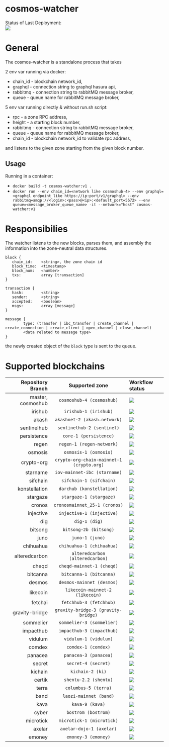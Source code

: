 # cosmos-watcher

Status of Last Deployment:<br>
<img src="https://github.com/mapofzones/cosmos-watcher/actions/workflows/docker-image.yml/badge.svg?branch=regen"><br>

# General
The cosmos-watcher is a standalone process that takes

2 env var running via docker:
* chain_id - blockchain network_id,
* graphql - connection string to graphql hasura api,
* rabbitmq - connection string to rabbitMQ message broker,
* queue - queue name for rabbitMQ message broker,

5 env var running directly & without run.sh script:
* rpc - a zone RPC address,
* height - a starting block number,
* rabbitmq - connection string to rabbitMQ message broker,
* queue - queue name for rabbitMQ message broker,
* chain_id - blockchain network_id to validate rpc address,

and listens to the given zone starting from the given block number.

## Usage

Running in a container:
* `docker build -t cosmos-watcher:v1 .`
* `docker run --env chain_id=<network like cosmoshub-4> --env graphql=<graphql endpoint like https://ip:port/v1/graphql> --env rabbitmq=amqp://<login>:<pass>@<ip>:<default_port=5672> --env queue=<message_broker_queue_name> -it --network="host" cosmos-watcher:v1`

# Responsibilies
The watcher listens to the new blocks, parses them, and assembly the information into the zone-neutral data structures.
```
block {
   chain_id:    <string>, the zone chain id
   block_time:  <timestamp> 
   block_num:   <number>
   txs:         array [transaction]
}

transaction {
   hash:        <string>
   sender:      <string>
   accepted:    <boolean>
   msgs:        array [message]
}

message {
        type: (transfer | ibc_transfer | create_channel | create_connection | create_client | open_channel | close_channel)
        <data related to message type>
}
```

the newly created object of the ```block``` type is sent to the queue.

# Supported blockchains

| Repository Branch | Supported zone                            | Workflow status                                                                                                             |
| ---:              |                    :---:                  |                                                                                                                        :--- |
| master, cosmoshub | `cosmoshub-4 (cosmoshub)`                 | <img src="https://github.com/mapofzones/cosmos-watcher/actions/workflows/docker-image.yml/badge.svg?branch=cosmoshub">      |
| irishub           | `irishub-1 (irishub)`                     | <img src="https://github.com/mapofzones/cosmos-watcher/actions/workflows/docker-image.yml/badge.svg?branch=irishub">        |
| akash             | `akashnet-2 (akash.network)`              | <img src="https://github.com/mapofzones/cosmos-watcher/actions/workflows/docker-image.yml/badge.svg?branch=akash">          |
| sentinelhub       | `sentinelhub-2 (sentinel)`                | <img src="https://github.com/mapofzones/cosmos-watcher/actions/workflows/docker-image.yml/badge.svg?branch=sentinelhub">    |
| persistence       | `core-1 (persistence)`                    | <img src="https://github.com/mapofzones/cosmos-watcher/actions/workflows/docker-image.yml/badge.svg?branch=persistence">    |
| regen             | `regen-1 (regen-network)`                 | <img src="https://github.com/mapofzones/cosmos-watcher/actions/workflows/docker-image.yml/badge.svg?branch=regen">          |
| osmosis           | `osmosis-1 (osmosis)`                     | <img src="https://github.com/mapofzones/cosmos-watcher/actions/workflows/docker-image.yml/badge.svg?branch=osmosis">        |
| crypto-org        | `crypto-org-chain-mainnet-1 (crypto.org)` | <img src="https://github.com/mapofzones/cosmos-watcher/actions/workflows/docker-image.yml/badge.svg?branch=crypto-org">     |
| starname          | `iov-mainnet-ibc (starname)`              | <img src="https://github.com/mapofzones/cosmos-watcher/actions/workflows/docker-image.yml/badge.svg?branch=starname">       |
| sifchain          | `sifchain-1 (sifchain)`                   | <img src="https://github.com/mapofzones/cosmos-watcher/actions/workflows/docker-image.yml/badge.svg?branch=sifchain">       |
| konstellation     | `darchub (konstellation)`                 | <img src="https://github.com/mapofzones/cosmos-watcher/actions/workflows/docker-image.yml/badge.svg?branch=konstellation">  |
| stargaze          | `stargaze-1 (stargaze)`                   | <img src="https://github.com/mapofzones/cosmos-watcher/actions/workflows/docker-image.yml/badge.svg?branch=stargaze">       |
| cronos            | `cronosmainnet_25-1 (cronos)`             | <img src="https://github.com/mapofzones/cosmos-watcher/actions/workflows/docker-image.yml/badge.svg?branch=cronos">         |
| injective         | `injective-1 (injective)`                 | <img src="https://github.com/mapofzones/cosmos-watcher/actions/workflows/docker-image.yml/badge.svg?branch=injective">      |
| dig               | `dig-1 (dig)`                             | <img src="https://github.com/mapofzones/cosmos-watcher/actions/workflows/docker-image.yml/badge.svg?branch=dig">            |
| bitsong           | `bitsong-2b (bitsong)`                    | <img src="https://github.com/mapofzones/cosmos-watcher/actions/workflows/docker-image.yml/badge.svg?branch=bitsong">        |
| juno              | `juno-1 (juno)`                           | <img src="https://github.com/mapofzones/cosmos-watcher/actions/workflows/docker-image.yml/badge.svg?branch=juno">           |
| chihuahua         | `chihuahua-1 (chihuahua)`                 | <img src="https://github.com/mapofzones/cosmos-watcher/actions/workflows/docker-image.yml/badge.svg?branch=chihuahua">      |
| alteredcarbon     | `alteredcarbon (alteredcarbon)`           | <img src="https://github.com/mapofzones/cosmos-watcher/actions/workflows/docker-image.yml/badge.svg?branch=alteredcarbon">  |
| cheqd             | `cheqd-mainnet-1 (cheqd)`                 | <img src="https://github.com/mapofzones/cosmos-watcher/actions/workflows/docker-image.yml/badge.svg?branch=cheqd">          |
| bitcanna          | `bitcanna-1 (bitcanna)`                   | <img src="https://github.com/mapofzones/cosmos-watcher/actions/workflows/docker-image.yml/badge.svg?branch=bitcanna">       |
| desmos            | `desmos-mainnet (desmos)`                 | <img src="https://github.com/mapofzones/cosmos-watcher/actions/workflows/docker-image.yml/badge.svg?branch=desmos">         |
| likecoin          | `likecoin-mainnet-2 (likecoin)`           | <img src="https://github.com/mapofzones/cosmos-watcher/actions/workflows/docker-image.yml/badge.svg?branch=likecoin">       |
| fetchai           | `fetchhub-3 (fetchhub)`                   | <img src="https://github.com/mapofzones/cosmos-watcher/actions/workflows/docker-image.yml/badge.svg?branch=fetchai">        |
| gravity-bridge    | `gravity-bridge-3 (gravity-bridge)`       | <img src="https://github.com/mapofzones/cosmos-watcher/actions/workflows/docker-image.yml/badge.svg?branch=gravity-bridge"> |
| sommelier         | `sommelier-3 (sommelier)`                 | <img src="https://github.com/mapofzones/cosmos-watcher/actions/workflows/docker-image.yml/badge.svg?branch=sommelier">      |
| impacthub         | `impacthub-3 (impacthub)`                 | <img src="https://github.com/mapofzones/cosmos-watcher/actions/workflows/docker-image.yml/badge.svg?branch=impacthub">      |
| vidulum           | `vidulum-1 (vidulum)`                     | <img src="https://github.com/mapofzones/cosmos-watcher/actions/workflows/docker-image.yml/badge.svg?branch=vidulum">        |
| comdex            | `comdex-1 (comdex)`                       | <img src="https://github.com/mapofzones/cosmos-watcher/actions/workflows/docker-image.yml/badge.svg?branch=comdex">         |
| panacea           | `panacea-3 (panacea)`                     | <img src="https://github.com/mapofzones/cosmos-watcher/actions/workflows/docker-image.yml/badge.svg?branch=panacea">        |
| secret            | `secret-4 (secret)`                       | <img src="https://github.com/mapofzones/cosmos-watcher/actions/workflows/docker-image.yml/badge.svg?branch=secret">         |
| kichain           | `kichain-2 (ki)`                          | <img src="https://github.com/mapofzones/cosmos-watcher/actions/workflows/docker-image.yml/badge.svg?branch=kichain">        |
| certik            | `shentu-2.2 (shentu)`                     | <img src="https://github.com/mapofzones/cosmos-watcher/actions/workflows/docker-image.yml/badge.svg?branch=certik">         |
| terra             | `columbus-5 (terra)`                      | <img src="https://github.com/mapofzones/cosmos-watcher/actions/workflows/docker-image.yml/badge.svg?branch=terra">          |
| band              | `laozi-mainnet (band)`                    | <img src="https://github.com/mapofzones/cosmos-watcher/actions/workflows/docker-image.yml/badge.svg?branch=band">           |
| kava              | `kava-9 (kava)`                           | <img src="https://github.com/mapofzones/cosmos-watcher/actions/workflows/docker-image.yml/badge.svg?branch=kava">           |
| cyber             | `bostrom (bostrom)`                       | <img src="https://github.com/mapofzones/cosmos-watcher/actions/workflows/docker-image.yml/badge.svg?branch=cyber">          |
| microtick         | `microtick-1 (microtick)`                 | <img src="https://github.com/mapofzones/cosmos-watcher/actions/workflows/docker-image.yml/badge.svg?branch=microtick">      |
| axelar            | `axelar-dojo-1 (axelar)`                  | <img src="https://github.com/mapofzones/cosmos-watcher/actions/workflows/docker-image.yml/badge.svg?branch=axelar">         |
| emoney            | `emoney-3 (emoney)`                       | <img src="https://github.com/mapofzones/cosmos-watcher/actions/workflows/docker-image.yml/badge.svg?branch=emoney">         |
